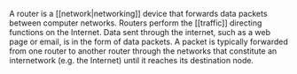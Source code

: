 A router is a [[network|networking]] device that forwards data packets between computer networks. Routers perform the [[traffic]] directing functions on the Internet. Data sent through the internet, such as a web page or email, is in the form of data packets. A packet is typically forwarded from one router to another router through the networks that constitute an internetwork (e.g. the Internet) until it reaches its destination node.